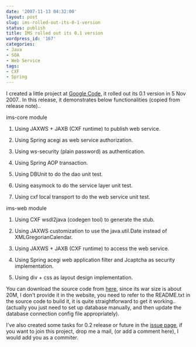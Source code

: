 ```yaml
---
date: '2007-11-13 04:32:00'
layout: post
slug: ims-rolled-out-its-0-1-version
status: publish
title: IMS rolled out its 0.1 version
wordpress_id: '167'
categories:
- Java
- SOA
- Web Service
tags:
- CXF
- Spring
---
```


I created a little project at [Google Code](http://code.google.com/p/blogging/), it rolled out its 0.1 version in 5 Nov 2007.. In this release, it demonstrates below functionalities (copied from release note)..

ims-core module



	
  1. Using JAXWS + JAXB (CXF runtime) to publish web service.

	
  2. Using Spring acegi as web service authorization.

	
  3. Using ws-security (plain password) as authentication.

	
  4. Using Spring AOP transaction.

	
  5. Using DBUnit to do the dao unit test.

	
  6. Using easymock to do the service layer unit test.

	
  7. Using cxf local transport to do the web service unit test.


ims-web module



	
  1. Using CXF wsdl2java (codegen tool) to generate the stub.

	
  2. Using JAXWS customization to use the java.util.Date instead of XMLGregorianCalendar.

	
  3. Using JAXWS + JAXB (CXF runtime) to access the web service.

	
  4. Using Spring acegi web application filter and Jcaptcha as security implementation.

	
  5. Using div + css as layout design implementation.


You can download the source code from [here](http://blogging.googlecode.com/files/ims-0.1-src.zip), since its war size is about 20M, I don't provide it in the website, you need to refer to the README.txt in the source code to build it, it is quite straightforward to get it working.. (actually you just need to set up database manually, and then update the database connection config file appropriately).

I've also created some tasks for 0.2 release or future in the [issue page](http://code.google.com/p/blogging/issues/list), if you want to join this project, drop me a mail, (or add a comment here), I would add you as a commiter.

